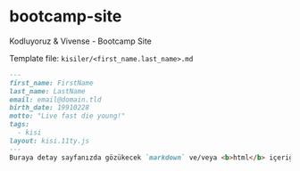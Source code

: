 # bootcamp-site
Kodluyoruz &amp; Vivense - Bootcamp Site

Template file:
`kisiler/<first_name.last_name>.md`

```markdown
---
first_name: FirstName 
last_name: LastName
email: email@domain.tld
birth_date: 19910228
motto: "Live fast die young!"
tags:
  - kisi
layout: kisi.11ty.js
---
Buraya detay sayfanızda gözükecek `markdown` ve/veya <b>html</b> içeriğinizi girebilirsiniz.
```
